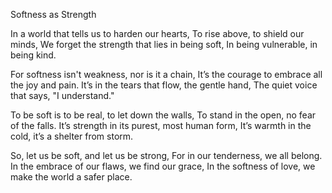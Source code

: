 
Softness as Strength

In a world that tells us to harden our hearts,
To rise above, to shield our minds,
We forget the strength that lies in being soft,
In being vulnerable, in being kind.

For softness isn't weakness, nor is it a chain,
It’s the courage to embrace all the joy and pain.
It’s in the tears that flow, the gentle hand,
The quiet voice that says, "I understand."

To be soft is to be real, to let down the walls,
To stand in the open, no fear of the falls.
It’s strength in its purest, most human form,
It’s warmth in the cold, it’s a shelter from storm.

So, let us be soft, and let us be strong,
For in our tenderness, we all belong.
In the embrace of our flaws, we find our grace,
In the softness of love, we make the world a safer place.
